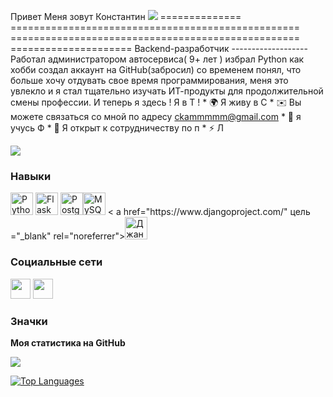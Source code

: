 Привет Меня зовут Константин ![](https://user-images.githubusercontent.com/18350557/176309783-0785949b-9127-417c-8b55-ab5a4333674e.gif) ============== ================================================== ================================================== ===================== Backend-разработчик ------------------- Работал администратором автосервиса( 9+ лет ) избрал Python как хобби создал аккаунт на GitHub(забросил) со временем понял, что больше хочу отдувать свое время программирования, меня это увлекло и я стал тщательно изучать ИТ-продукты для продолжительной смены профессии. И теперь я здесь ! Я в Т ! * 🌍 Я живу в С * ✉️ Вы можете связаться со мной по адресу [ckammmmm@gmail.com](mailto:ckammmmm@gmail.com)[](mailto:ckammmmm@gmail.com) * 🧠 я учусь Ф * 🤝 Я открыт к сотрудничеству по п * ⚡ Л

<a href="https://www.github.com/konstanten-aleksandrovich" target="_blank" rel="noreferrer"><img src="https://img.shields.io/github/followers/konstanten -aleksandrovich?logo=github&style=for-the-badge&color=0891b2&labelColor=1c1917" /></a>

### Навыки


<p align="left">
<a href="https://www.python.org/" target="_blank" rel="noreferrer"><img src="https://raw.githubusercontent.com/ danielcranney/readme-generator/main/public/icons/skills/python-colored.svg" width="36" height="36" alt="Python" /></a> <a href="https:
// flask.palletsprojects.com/en/2.0.x/" target="_blank" rel="noreferrer"><img src="https://raw.githubusercontent.com/danielcranney/readme-generator/main/public/icons /skills/flask-colored.svg" width="36" height="36" alt="Flask" /></a>
<a href="https://www.postgresql.org/" target="_blank " rel="noreferrer"><img src="https:
//raw.githubusercontent.com/danielcranney/readme-generator/main/public/icons/skills/postgresql-colored.svg" width="36" height="36" alt="PostgreSQL" /></a><a href="https://www.mysql.com/" target="_blank" rel="noreferrer"><img src="https://raw.githubusercontent.com/danielcranney/readme-generator/main/ public/icons/skills/mysql-colored.svg" width="36" height="36" alt="MySQL" /></a> <
a href="https://www.djangoproject.com/" цель ="_blank" rel="noreferrer"><img src="https://raw.githubusercontent.com/danielcranney/readme-generator/main/public/icons/skills/django-colored.svg" width="36" height="36" alt="Джанго" /></a>
</p>


### Социальные сети

<p align="left"> <a href="https://discord.com/users/Константин_Александрович#6882" target="_blank" rel="noreferrer"><img src="https:/ /raw.githubusercontent.com/danielcranney/readme-generator/main/public/icons/socials/discord.svg" width="32" height="32" /></a> <a href="https://www.github.com/konstanten-aleksandrovich" target="_blank" rel="noreferrer"><img src="https://raw.githubusercontent.com/danielcranney/readme-generator /main/public/icons/socials/github.svg" width="32" height="32" /></a></p>

### Значки

<b>Моя статистика на GitHub</b>

<a href="http://www.github.com/konstanten-aleksandrovich"><img src="https://github-readme-streak-stats.herokuapp.com/?user=konstanten-aleksandrovich&stroke=ffffff&background= 1c1917&ring=0891b2&fire=0891b2&currStreakNum=ffffff&currStreakLabel=0891b2&sideNums=ffffff&sideLabels=ffffff&dates=ffffff&hide_border=true" /></a>

<a href="https://github.com/konstanten-aleksandrovich" align="left"><img src="https://github-readme-stats.vercel.app/api/top-langs/?username =konstanten-aleksandrovich&langs_count=10&title_color=0891b2&text_color=ffffff&icon_color=0891b2&bg_color=1c1917&hide_border=true&locale=en&custom_title=Top%20%Languages" alt="Top Languages" /></a>
